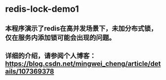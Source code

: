 # redis-lock-demo1
## 本程序演示了redis在高并发场景下，未加分布式锁，仅在服务内添加锁可能会出现的问题。
## 详细的介绍，请参阅个人博客：https://blog.csdn.net/mingwei_cheng/article/details/107369378
